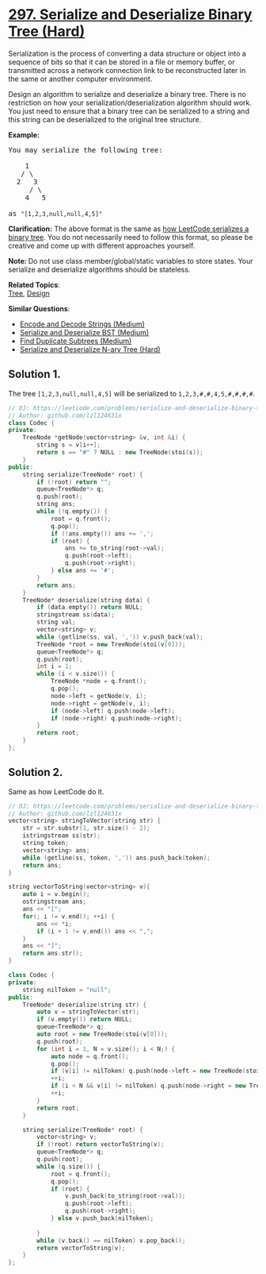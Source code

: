 # [297. Serialize and Deserialize Binary Tree (Hard)](https://leetcode.com/problems/serialize-and-deserialize-binary-tree/)

<p>Serialization is the process of converting a data structure or object into a sequence of bits so that it can be stored in a file or memory buffer, or transmitted across a network connection link to be reconstructed later in the same or another computer environment.</p>

<p>Design an algorithm to serialize and deserialize a binary tree. There is no restriction on how your serialization/deserialization algorithm should work. You just need to ensure that a binary tree can be serialized to a string and this string can be deserialized to the original tree structure.</p>

<p><strong>Example:&nbsp;</strong></p>

<pre>You may serialize the following tree:

    1
   / \
  2   3
     / \
    4   5

as <code>"[1,2,3,null,null,4,5]"</code>
</pre>

<p><strong>Clarification:</strong> The above format is the same as <a href="/faq/#binary-tree">how LeetCode serializes a binary tree</a>. You do not necessarily need to follow this format, so please be creative and come up with different approaches yourself.</p>

<p><strong>Note:&nbsp;</strong>Do not use class member/global/static variables to store states. Your serialize and deserialize algorithms should be stateless.</p>


**Related Topics**:  
[Tree](https://leetcode.com/tag/tree/), [Design](https://leetcode.com/tag/design/)

**Similar Questions**:
* [Encode and Decode Strings (Medium)](https://leetcode.com/problems/encode-and-decode-strings/)
* [Serialize and Deserialize BST (Medium)](https://leetcode.com/problems/serialize-and-deserialize-bst/)
* [Find Duplicate Subtrees (Medium)](https://leetcode.com/problems/find-duplicate-subtrees/)
* [Serialize and Deserialize N-ary Tree (Hard)](https://leetcode.com/problems/serialize-and-deserialize-n-ary-tree/)

## Solution 1.

The tree `[1,2,3,null,null,4,5]` will be serialized to `1,2,3,#,#,4,5,#,#,#,#`.

```cpp
// OJ: https://leetcode.com/problems/serialize-and-deserialize-binary-tree/
// Author: github.com/lzl124631x
class Codec {
private:
    TreeNode *getNode(vector<string> &v, int &i) {
        string s = v[i++];
        return s == "#" ? NULL : new TreeNode(stoi(s));
    }
public:
    string serialize(TreeNode* root) {
        if (!root) return "";
        queue<TreeNode*> q;
        q.push(root);
        string ans;
        while (!q.empty()) {
            root = q.front();
            q.pop();
            if (!ans.empty()) ans += ',';
            if (root) {
                ans += to_string(root->val);
                q.push(root->left);
                q.push(root->right);
            } else ans += '#';
        }
        return ans;
    }
    TreeNode* deserialize(string data) {
        if (data.empty()) return NULL;
        stringstream ss(data);
        string val;
        vector<string> v;
        while (getline(ss, val, ',')) v.push_back(val);
        TreeNode *root = new TreeNode(stoi(v[0]));
        queue<TreeNode*> q;
        q.push(root);
        int i = 1;
        while (i < v.size()) {
            TreeNode *node = q.front();
            q.pop();
            node->left = getNode(v, i);
            node->right = getNode(v, i);
            if (node->left) q.push(node->left);
            if (node->right) q.push(node->right);
        }
        return root;
    }
};
```

## Solution 2.

Same as how LeetCode do it.

```cpp
// OJ: https://leetcode.com/problems/serialize-and-deserialize-binary-tree/
// Author: github.com/lzl124631x
vector<string> stringToVector(string str) {
	str = str.substr(1, str.size() - 2);
	istringstream ss(str);
	string token;
	vector<string> ans;
	while (getline(ss, token, ',')) ans.push_back(token);
	return ans;
}

string vectorToString(vector<string> v){
	auto i = v.begin();
	ostringstream ans;
    ans << "[";
	for(; i != v.end(); ++i) {
		ans << *i;
		if (i + 1 != v.end()) ans << ",";
	}
	ans << "]";
	return ans.str();
}

class Codec {
private:
    string nilToken = "null";
public:
    TreeNode* deserialize(string str) {
        auto v = stringToVector(str);
        if (v.empty()) return NULL;
        queue<TreeNode*> q;
        auto root = new TreeNode(stoi(v[0]));
        q.push(root);
        for (int i = 1, N = v.size(); i < N;) {
            auto node = q.front();
            q.pop();
            if (v[i] != nilToken) q.push(node->left = new TreeNode(stoi(v[i])));
            ++i;
            if (i < N && v[i] != nilToken) q.push(node->right = new TreeNode(stoi(v[i])));
            ++i;
        }
        return root;
    }

    string serialize(TreeNode* root) {
        vector<string> v;
        if (!root) return vectorToString(v);
        queue<TreeNode*> q;
        q.push(root);
        while (q.size()) {
            root = q.front();
            q.pop();
            if (root) {
                v.push_back(to_string(root->val));
                q.push(root->left);
                q.push(root->right);
            } else v.push_back(nilToken);
            
        }
        while (v.back() == nilToken) v.pop_back();
        return vectorToString(v);
    }
};
```